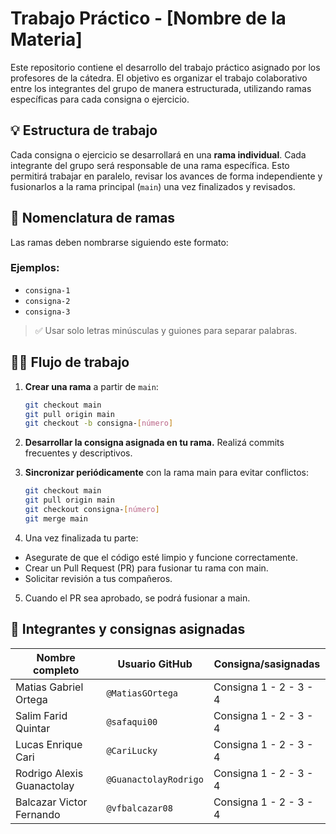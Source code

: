 # Trabajo Práctico - [Nombre de la Materia]

Este repositorio contiene el desarrollo del trabajo práctico asignado por los profesores de la cátedra. El objetivo es organizar el trabajo colaborativo entre los integrantes del grupo de manera estructurada, utilizando ramas específicas para cada consigna o ejercicio.

## 💡 Estructura de trabajo

Cada consigna o ejercicio se desarrollará en una **rama individual**. Cada integrante del grupo será responsable de una rama específica. Esto permitirá trabajar en paralelo, revisar los avances de forma independiente y fusionarlos a la rama principal (`main`) una vez finalizados y revisados.

## 🌱 Nomenclatura de ramas

Las ramas deben nombrarse siguiendo este formato:
### Ejemplos:

- `consigna-1`
- `consigna-2`
- `consigna-3`

> ✅ Usar solo letras minúsculas y guiones para separar palabras.

## 🧑‍💻 Flujo de trabajo

1. **Crear una rama** a partir de `main`:
   ```bash
   git checkout main
   git pull origin main
   git checkout -b consigna-[número]

2. **Desarrollar la consigna asignada en tu rama.** Realizá commits frecuentes y descriptivos.

3. **Sincronizar periódicamente** con la rama main para evitar conflictos:
    ```bash
    git checkout main
    git pull origin main
    git checkout consigna-[número]
    git merge main

4. Una vez finalizada tu parte:
* Asegurate de que el código esté limpio y funcione correctamente.
* Crear un Pull Request (PR) para fusionar tu rama con main.
* Solicitar revisión a tus compañeros.

5. Cuando el PR sea aprobado, se podrá fusionar a main.

## 👥 Integrantes y consignas asignadas

| Nombre completo             | Usuario GitHub       | Consigna/sasignadas    | 
|-----------------------------|----------------------|------------------------|
| Matias Gabriel Ortega       | `@MatiasGOrtega`     | Consigna 1 - 2 - 3 - 4 | 
| Salim Farid Quintar         | `@safaqui00`         | Consigna 1 - 2 - 3 - 4 |
| Lucas Enrique Cari          | `@CariLucky`         | Consigna 1 - 2 - 3 - 4 |
| Rodrigo Alexis Guanactolay  | `@GuanactolayRodrigo`| Consigna 1 - 2 - 3 - 4 | 
| Balcazar Victor Fernando    | `@vfbalcazar08`      | Consigna 1 - 2 - 3 - 4 |
